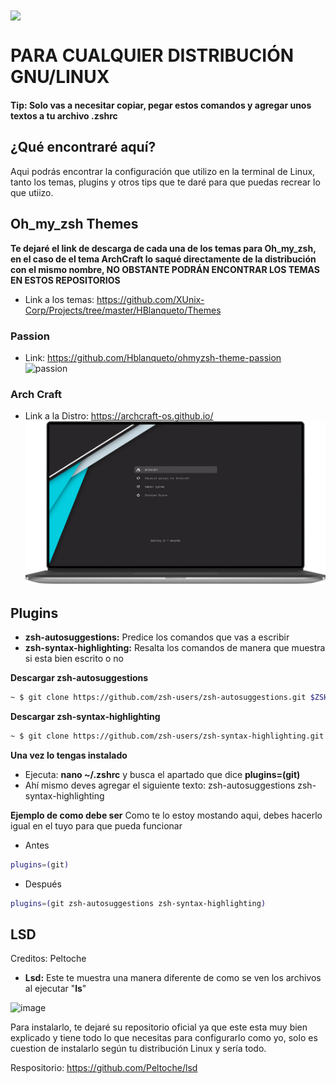 </div>
<img src="https://github.com/XUnix-Corp/Projects/blob/master/HBlanqueto/Images/WAllpaper%20Zone1.png" align="center" align="center">
<br>

# PARA CUALQUIER DISTRIBUCIÓN GNU/LINUX
#### Tip: Solo vas a necesitar copiar, pegar estos comandos y agregar unos textos a tu archivo .zshrc

## ¿Qué encontraré aquí?
Aqui podrás encontrar la configuración que utilizo en la terminal de Linux, tanto los temas, plugins y otros tips que te daré para que puedas recrear lo que utiizo.


## Oh_my_zsh Themes 
**Te dejaré el link de descarga de cada una de los temas para Oh_my_zsh, en el caso de el tema ArchCraft lo saqué directamente de la distribución con el mismo nombre, NO OBSTANTE PODRÁN ENCONTRAR LOS TEMAS EN ESTOS REPOSITORIOS**

- Link a los temas: https://github.com/XUnix-Corp/Projects/tree/master/HBlanqueto/Themes

### Passion
- Link: https://github.com/Hblanqueto/ohmyzsh-theme-passion
![passion](https://raw.githubusercontent.com/ChesterYue/ohmyzsh-theme-passion/master/passion.gif)

### Arch Craft 
- Link a la Distro: https://archcraft-os.github.io/
![gif](https://raw.githubusercontent.com/archcraft-os/archcraft-os.github.io/master/img/main.gif) <br />

## Plugins

- **zsh-autosuggestions:** Predice los comandos que vas a escribir
- **zsh-syntax-highlighting:** Resalta los comandos de manera que muestra si esta bien escrito o no

**Descargar zsh-autosuggestions**
```bash
~ $ git clone https://github.com/zsh-users/zsh-autosuggestions.git $ZSH_CUSTOM/plugins/zsh-autosuggestions
```
**Descargar zsh-syntax-highlighting**
```bash
~ $ git clone https://github.com/zsh-users/zsh-syntax-highlighting.git $ZSH_CUSTOM/plugins/zsh-syntax-highlighting
```

**Una vez lo tengas instalado**

- Ejecuta: **nano ~/.zshrc** y busca el apartado que dice **plugins=(git)**
- Ahí mismo deves agregar el siguiente texto: zsh-autosuggestions zsh-syntax-highlighting

**Ejemplo de como debe ser**
Como te lo estoy mostando aqui, debes hacerlo igual en el tuyo para que pueda funcionar

- Antes
```bash
plugins=(git)
```
- Después
```bash
plugins=(git zsh-autosuggestions zsh-syntax-highlighting)
```

## LSD
Creditos: Peltoche
- **Lsd:** Este te muestra una manera diferente de como se ven los archivos al ejecutar "**ls**"


![image](https://raw.githubusercontent.com/Peltoche/lsd/assets/screen_lsd.png)

Para instalarlo, te dejaré su repositorio oficial ya que este esta muy bien explicado y tiene todo lo que necesitas para configurarlo como yo, solo es cuestion de instalarlo según tu distribución Linux y sería todo.

Respositorio: https://github.com/Peltoche/lsd








